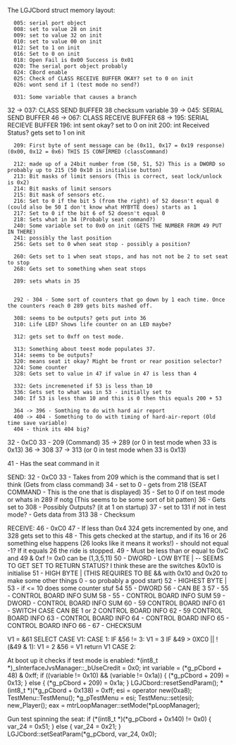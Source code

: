 The LGJCbord struct memory layout:

      005: serial port object
      008: set to value 28 on init
      009: set to value 32 on init
      010: set to value 00 on init
      012: Set to 1 on init
      016: Set to 0 on init
      018: Open Fail is 0x00 Success is 0x01
      020: The serial port object probably
      024: CBord enable
      025: Check of CLASS RECEIVE BUFFER OKAY? set to 0 on init
      026: wont send if 1 (test mode no send?)

      031: Some variable that causes a branch
32 -> 037: CLASS SEND BUFFER
38 checksum variable
39 -> 045: SERIAL SEND BUFFER
46 -> 067: CLASS RECEIVE BUFFER
68 -> 195: SERIAL RECIEVE BUFFER
      196: int sent okay? set to 0 on init
      200: int Received Status? gets set to 1 on init

      209: First byte of sent message can be (0x11, 0x17 = 0x19 response) (0x00, 0x12 = 0x6) THIS IS CONFIRMED (classCommand)

      212: made up of a 24bit number from (50, 51, 52) This is a DWORD so probably up to 215 (50 0x10 is initialise button)
      213: Bit masks of limit sensors (This is correct, seat lock/unlock is 0x2)
      214: Bit masks of limit sensors
      215: Bit mask of sensors etc.
      216: Set to 0 if the bit 5 (from the right) of 52 doesn't equal 0 (could also be 50 I don't know what HYBYTE does) starts as 1
      217: Set to 0 if the bit 6 of 52 doesn't equal 0
      218: Sets what in 34 (Probably seat command?)
      240: Some variable set to 0x0 on init (GETS THE NUMBER FROM 49 PUT IN THERE)
      241: possibly the last position
      256: Gets set to 0 when seat stop - possibly a position?

      260: Gets set to 1 when seat stops, and has not not be 2 to set seat to stop
      268: Gets set to something when seat stops

      289: sets whats in 35


      292 - 304 - Some sort of counters that go down by 1 each time. Once the counters reach 0 289 gets bits mashed off.

      308: seems to be outputs? gets put into 36
      310: Life LED? Shows life counter on an LED maybe?

      312: gets set to 0xff on test mode.

      313: Something about teest mode populates 37.
      314: seems to be outputs?
      320: means seat it okay? Might be front or rear position selector?
      324: Some counter
      328: Gets set to value in 47 if value in 47 is less than 4

      332: Gets incremeneted if 53 is less than 10
      336: Gets set to what was in 53 - initially set to
      340: If 53 is less than 10 and this is 0 then this equals 200 + 53

      364 -> 396 - Somthing to do with hard air report
      400 -> 404 - Something to do with timing of hard-air-report (Old time save variable)
      404 - think its 404 big?

32 - 0xC0
33 - 209 (Command)
35 -> 289 (or 0 in test mode when 33 is 0x13)
36 -> 308
37 -> 313 (or 0 in test mode when 33 is 0x13)

41 - Has the seat command in it

SEND:
  32 - 0xC0
  33 - Takes from 209 which is the command that is set I think (Gets from class command)
  34 - set to 0 - gets from 218 (SEAT COMMAND - This is the one that is displayed)
  35 - Set to 0 if on test mode or whats in 289 if notg (This seems to be some sort of bit patten)
  36 - Gets set to 308 - Possibly Outputs? (it at 1 on startup)
  37 - set to 131 if not in test mode? - Gets data from 313
  38 - Checksum

RECEIVE:
  46 - 0xC0
  47 - If less than 0x4 324 gets incremented by one, and 328 gets set to this
  48 - This gets checked at the startup, and if its 16 or 26 something else happens (26 looks like it means it works!) - should not equal -1? If it equals 26 the ride is stopped.
  49 - Must be less than or equal to 0xC and 49 & 0xf != 0x0 can be (1,3,5,11)
  50 - DWORD - LOW BYTE      |   -- SEEMS TO GET SET TO RETURN STATUS? I think these are the switches &0x10 is initialise
  51 - HIGH BYTE     |       (THIS REQUIRES TO BE && with 0x10 and 0x20 to make some other things 0 - so probably a good start)
  52 - HIGHEST BYTE  |
  53 - if <= 10 does some counter stuf
  54
  55 - DWORD
  56 - CAN BE 3
  57 - 55                 - CONTROL BOARD INFO SUM
  58 - 55                 - CONTROL BOARD INFO SUM
  59 - DWORD              - CONTROL BOARD INFO SUM
  60 - 59 CONTROL BOARD INFO
  61 - SWITCH CASE CAN BE 1 or 2 CONTROL BOARD INFO
  62 - 59 CONTROL BOARD INFO
  63 - CONTROL BOARD INFO
  64 - CONTROL BOARD INFO
  65 - CONTROL BOARD INFO
  66 -
  67 - CHECKSUM

  V1 = &61
  SELECT CASE V1:
    CASE 1:
      IF &56 != 3:
        V1 = 3
        IF &49 > 0XC0 || !(&49 & 1):
          V1 = 2
        &56 = V1
      return V1
    CASE 2:



At boot up it checks if test mode is enabled:
        *(int8_t *)_sInterfaceJvsManager::_bUseCredit = 0x0;
        int variable = (*g_pCbord + 48) & 0xff;
        if ((variable != 0x10) && (variable != 0x1a)) {
                (*g_pCbord + 209) = 0x13;
        }
        else {
                (*g_pCbord + 209) = 0x1a;
        }
        LGJCbord::resetSendParam();
        *(int8_t *)(*g_pCbord + 0x138) = 0xff;
        esi = operator new(0xa8);
        TestMenu::TestMenu();
        *g_pTestMenu = esi;
        TestMenu::set(esi);
        new_Player();
        eax = mtrLoopManager::setMode(*pLoopManager);


Gun test spinning the seat:
if (*(int8_t *)(*g_pCbord + 0x140) != 0x0) {
          var_24 = 0x51;
  }
  else {
          var_24 = 0x21;
  }
  LGJCbord::setSeatParam(*g_pCbord, var_24, 0x0);
